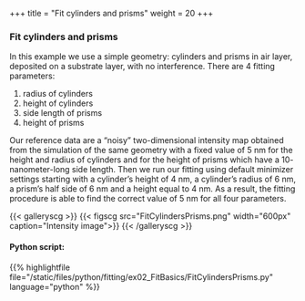 +++
title = "Fit cylinders and prisms"
weight = 20
+++

### Fit cylinders and prisms

In this example we use a simple geometry: cylinders and prisms in air layer, deposited on a substrate layer, with no interference. There are 4 fitting parameters:  

1. radius of cylinders
2. height of cylinders
3. side length of prisms
4. height of prisms

Our reference data are a “noisy” two-dimensional intensity map obtained from the simulation of the same geometry with a fixed value of $5$ nm for the height and radius of cylinders and for the height of prisms which have a $10$-nanometer-long side length. Then we run our fitting using default minimizer settings starting with a cylinder’s height of $4$ nm, a cylinder’s radius of $6$ nm, a prism’s half side of $6$ nm and a height equal to $4$ nm. As a result, the fitting procedure is able to find the correct value of $5$ nm for all four parameters.

{{< galleryscg >}}
{{< figscg src="FitCylindersPrisms.png" width="600px" caption="Intensity image">}}
{{< /galleryscg >}}

#### Python script:
{{% highlightfile file="/static/files/python/fitting/ex02_FitBasics/FitCylindersPrisms.py" language="python" %}}